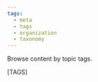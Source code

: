 ```yaml
---
tags:
  - meta
  - tags
  - organization
  - taxonomy
---
```





Browse content by topic tags.

[TAGS]